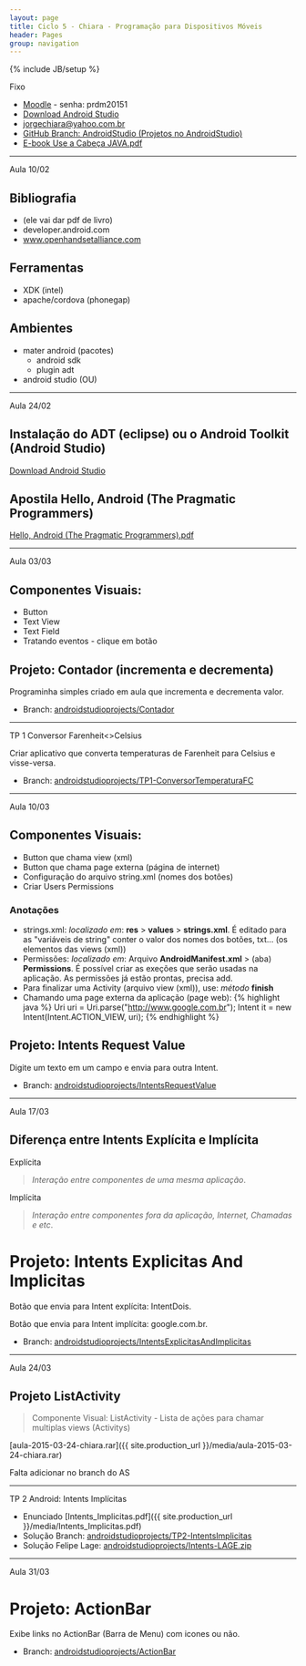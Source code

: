 ```yaml
---
layout: page
title: Ciclo 5 - Chiara - Programação para Dispositivos Móveis
header: Pages
group: navigation
---
```

{% include JB/setup %}

<span class="label label-warning text-uppercase"><span class="glyphicon glyphicon glyphicon-star"></span> Fixo</span>

- [Moodle](http://fatecrl.edu.br/moodle/course/view.php?id=230) - senha: prdm20151
- [Download Android Studio](http://developer.android.com/sdk/index.html)
- [jorgechiara@yahoo.com.br](jorgechiara@yahoo.com.br)
- [GitHub Branch: AndroidStudio (Projetos no AndroidStudio)](https://github.com/adammacias/fatec-si/tree/androidstudioprojects)
- [E-book Use a Cabeça JAVA.pdf](https://fatecspgov-my.sharepoint.com/personal/adam_macias_fatec_sp_gov_br/_layouts/15/guestaccess.aspx?guestaccesstoken=exC7yg4Fh4Izgsbi2%2f6JhrI7YDAAfYtrNcBdKX3O4bQ%3d&docid=0d449a6fe69ae4b85944265337b790078)

***

<span class="label label-primary text-uppercase"><span class="glyphicon glyphicon glyphicon-star"></span> Aula 10/02</span>

## Bibliografia
- (ele vai dar pdf de livro)
- developer.android.com
- www.openhandsetalliance.com
 
## Ferramentas
- XDK (intel)
- apache/cordova (phonegap)
 
## Ambientes
- mater android (pacotes)
  - android sdk 
  - plugin adt
- android studio (OU)

***

<span class="label label-primary text-uppercase"><span class="glyphicon glyphicon glyphicon-star"></span> Aula 24/02</span>

## Instalação do ADT (eclipse) ou o Android Toolkit (Android Studio)
[Download Android Studio](http://developer.android.com/sdk/index.html)

## Apostila Hello, Android (The Pragmatic Programmers)
[Hello, Android (The Pragmatic Programmers).pdf](https://www.facebook.com/download/780007602089838/Hello%2C%20Android%20%28The%20Pragmatic%20Programmers%29.pdf)

***

<span class="label label-primary text-uppercase"><span class="glyphicon glyphicon glyphicon-star"></span> Aula 03/03</span>

## Componentes Visuais:
- Button
- Text View
- Text Field
- Tratando eventos - clique em botão

## Projeto: Contador (incrementa e decrementa)

Programinha simples criado em aula que incrementa e decrementa valor.

- Branch: [androidstudioprojects/Contador](https://github.com/adammacias/fatec-si/tree/androidstudioprojects/Contador)  

***

<span class="label label-success text-uppercase"><span class="glyphicon glyphicon glyphicon-star"></span> TP 1 Conversor Farenheit<>Celsius</span>

Criar aplicativo que converta temperaturas de Farenheit para Celsius e visse-versa.

- Branch: [androidstudioprojects/TP1-ConversorTemperaturaFC](https://github.com/adammacias/fatec-si/tree/androidstudioprojects/TP1-ConversorTemperaturaFC)  


***

<span class="label label-primary text-uppercase"><span class="glyphicon glyphicon glyphicon-star"></span> Aula 10/03</span>

## Componentes Visuais:
- Button que chama view (xml)
- Button que chama page externa (página de internet)
- Configuração do arquivo string.xml (nomes dos botôes)
- Criar Users Permissions

### Anotações
- strings.xml: *localizado em*: **res** > **values** > **strings.xml**. É editado para as "variáveis de string" conter o valor dos nomes dos botões, txt... (os elementos das views (xml))
- Permissões: *localizado em*: Arquivo **AndroidManifest.xml** > (aba) **Permissions**. É possível criar as exeções que serão usadas na aplicação. As permissões já estão prontas, precisa add.
- Para finalizar uma Activity (arquivo view (xml)), use: *método* **finish**
- Chamando uma page externa da aplicação (page web):
{% highlight java %}
Uri uri = Uri.parse("http://www.google.com.br");
Intent it = new Intent(Intent.ACTION_VIEW, uri);
{% endhighlight %}

## Projeto: Intents Request Value

Digite um texto em um campo e envia para outra Intent. 

- Branch: [androidstudioprojects/IntentsRequestValue](https://github.com/adammacias/fatec-si/tree/androidstudioprojects/IntentsRequestValue)  

***

<span class="label label-primary text-uppercase"><span class="glyphicon glyphicon glyphicon-star"></span> Aula 17/03</span>

## Diferença entre Intents Explícita e Implícita

Explícita

> *Interação entre componentes de uma mesma aplicação*.

Implícita

> *Interação entre componentes fora da aplicação, Internet, Chamadas e etc*.

# Projeto: Intents Explicitas And Implicitas

Botão que envia para Intent explícita: IntentDois. 

Botão que envia para Intent implícita: google.com.br. 

- Branch: [androidstudioprojects/IntentsExplicitasAndImplicitas](https://github.com/adammacias/fatec-si/tree/androidstudioprojects/IntentsExplicitasAndImplicitas)  

***

<span class="label label-primary text-uppercase"><span class="glyphicon glyphicon glyphicon-star"></span> Aula 24/03</span>

## Projeto ListActivity

> Componente Visual: ListActivity - Lista de ações para chamar multiplas views (Activitys)

[aula-2015-03-24-chiara.rar]({{ site.production_url }}/media/aula-2015-03-24-chiara.rar) 

<div class="alert alert-danger">Falta adicionar no branch do AS</div>

***

<span class="label label-success text-uppercase"><span class="glyphicon glyphicon glyphicon-star"></span>TP 2 Android: Intents Implícitas</span>

- Enunciado [Intents_Implicitas.pdf]({{ site.production_url }}/media/Intents_Implicitas.pdf) 
- Solução Branch: [androidstudioprojects/TP2-IntentsImplicitas](https://github.com/adammacias/fatec-si/tree/androidstudioprojects/TP2-IntentsImplicitas)  
- Solução Felipe Lage: [androidstudioprojects/Intents-LAGE.zip](https://github.com/adammacias/fatec-si/blob/androidstudioprojects/Intents-LAGE.zip)  

***

<span class="label label-primary text-uppercase"><span class="glyphicon glyphicon glyphicon-star"></span> Aula 31/03</span>

# Projeto: ActionBar

Exibe links no ActionBar (Barra de Menu) com icones ou não. 

- Branch: [androidstudioprojects/ActionBar](https://github.com/adammacias/fatec-si/tree/androidstudioprojects/ActionBar)  

